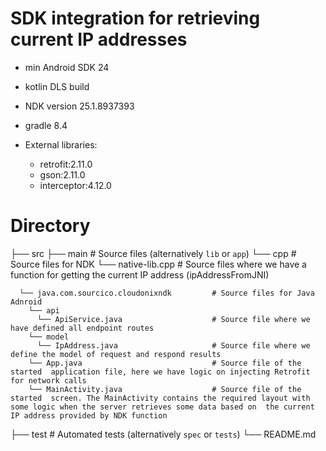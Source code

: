 # SDK integration for retrieving current IP addresses

- min Android SDK 24
- kotlin DLS build
- NDK version 25.1.8937393
- gradle 8.4

- External libraries:
  - retrofit:2.11.0
  - gson:2.11.0
  - interceptor:4.12.0

# Directory

├── src
    ├── main                                     # Source files (alternatively `lib` or `app`)
      └── cpp                                    # Source files for NDK
        └── native-lib.cpp                       # Source files where we have a function for getting the current IP address (ipAddressFromJNI) 
  
      └── java.com.sourcico.cloudonixndk         # Source files for Java Adnroid
        └── api
          └── ApiService.java                    # Source file where we have defined all endpoint routes
        └── model
          └── IpAddress.java                     # Source file where we define the model of request and respond results
        └── App.java                             # Source file of the started  application file, here we have logic on injecting Retrofit for network calls
        └── MainActivity.java                    # Source file of the started  screen. The MainActivity contains the required layout with some logic when the server retrieves some data based on  the current IP address provided by NDK function 
├── test                                         # Automated tests (alternatively `spec` or `tests`)
└── README.md

